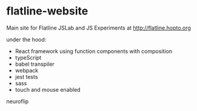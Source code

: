 # flatline-website
Main site for Flatline JSLab and JS Experiments 
at http://flatline.hopto.org

under the hood:
- React framework using function components with composition 
- typeScript 
- babel transpiler
- webpack
- jest tests
- sass
- touch and mouse enabled

neuroflip
